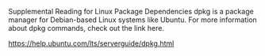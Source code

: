 Supplemental Reading for Linux Package Dependencies
dpkg is a package manager for Debian-based Linux systems like Ubuntu. For more information about dpkg commands, check out the link here. 

https://help.ubuntu.com/lts/serverguide/dpkg.html